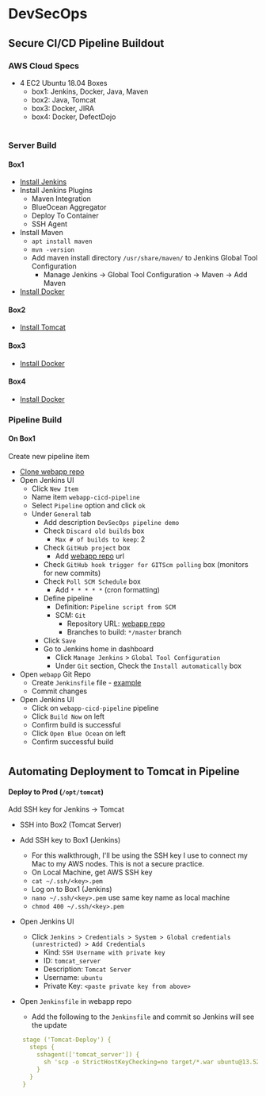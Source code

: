 # DevSecOps 
## Secure CI/CD Pipeline Buildout

### AWS Cloud Specs

- 4 EC2 Ubuntu 18.04 Boxes
  - box1: Jenkins, Docker, Java, Maven
  - box2: Java, Tomcat
  - box3: Docker, JIRA
  - box4: Docker, DefectDojo
#
### Server Build
#### Box1
- [Install Jenkins](https://dehvcurtis.github.io/Wiki/Jenkins/installation)
- Install Jenkins Plugins
  - Maven Integration
  - BlueOcean Aggregator
  - Deploy To Container
  - SSH Agent
- Install Maven
  - `apt install maven`
  - `mvn -version`
  - Add maven install directory `/usr/share/maven/` to Jenkins Global Tool Configuration
    - Manage Jenkins -> Global Tool Configuration -> Maven -> Add Maven
 - [Install Docker](https://dehvcurtis.github.io/Wiki/Docker/installation)

#### Box2
- [Install Tomcat](https://dehvcurtis.github.io/Wiki/Tomcat/installation)

#### Box3
 - [Install Docker](https://dehvcurtis.github.io/Wiki/Docker/installation)
#### Box4
 - [Install Docker](https://dehvcurtis.github.io/Wiki/Docker/installation)
### Pipeline Build
#### On Box1
Create new pipeline item
  - [Clone webapp repo](https://github.com/dehvCurtis/webapp_sample.git)
  - Open Jenkins UI
      - Click `New Item`
      - Name item `webapp-cicd-pipeline`
      - Select `Pipeline` option and click `ok`
      - Under `General` tab
        - Add description `DevSecOps pipeline demo`
        - Check `Discard old builds` box
          - `Max # of builds to keep`: 2
        - Check `GitHub project` box
          - Add [webapp repo](https://github.com/dehvCurtis/webapp_sample.git) url
        - Check `GitHub hook trigger for GITScm polling` box (monitors for new commits)
        - Check `Poll SCM Schedule` box
          - Add `* * * * *` (cron formatting)
        - Define pipeline
          - Definition: `Pipeline script from SCM`
          - SCM: `Git`
            - Repository URL: [webapp repo](https://github.com/dehvCurtis/webapp_sample.git)
            - Branches to build: `*/master` branch
        - Click `Save`
        - Go to Jenkins home in dashboard
          - Click `Manage Jenkins` > `Global Tool Configuration`
          - Under `Git` section, Check the `Install automatically` box
  - Open `webapp` Git Repo
    - Create `Jenkinsfile` file - [example](https://github.com/dehvCurtis/webapp_sample/blob/master/Jenkinsfile.old)
    - Commit changes
  - Open Jenkins UI
    - Click on `webapp-cicd-pipeline` pipeline
    - Click `Build Now` on left
    - Confirm build is successful
    - Click `Open Blue Ocean` on left
    - Confirm successful build
#    
## Automating Deployment to Tomcat in Pipeline
#### Deploy to Prod (`/opt/tomcat`)
Add SSH key for Jenkins -> Tomcat
- SSH into Box2 (Tomcat Server)
- Add SSH key to Box1 (Jenkins)
  - For this walkthrough, I'll be using the SSH key I use to connect my Mac to my AWS nodes. This is not a secure practice.
  - On Local Machine, get AWS SSH key
  - `cat ~/.ssh/<key>.pem`
  - Log on to Box1 (Jenkins)
  - `nano ~/.ssh/<key>.pem` use same key name as local machine
  - `chmod 400 ~/.ssh/<key>.pem`
- Open Jenkins UI
  - Click `Jenkins > Credentials > System > Global credentials (unrestricted) > Add Credentials`
    - Kind: `SSH Username with private key`
    - ID: `tomcat_server`
    - Description: `Tomcat Server`
    - Username: `ubuntu`
    - Private Key: `<paste private key from above>`

- Open `Jenkinsfile` in webapp repo
  - Add the following to the `Jenkinsfile` and commit so Jenkins will see the update
```yaml
    stage ('Tomcat-Deploy') {
      steps {
        sshagent(['tomcat_server']) {
          sh 'scp -o StrictHostKeyChecking=no target/*.war ubuntu@13.52.102.33:/opt/tomcat/webapps/webapp.war'
        }
      }
    }
```

